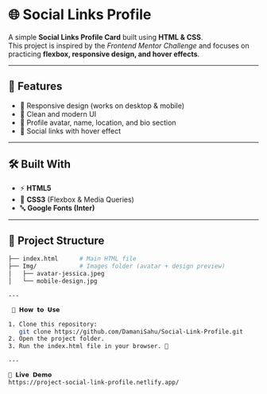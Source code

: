 # 🌐 Social Links Profile

A simple **Social Links Profile Card** built using **HTML & CSS**.  
This project is inspired by the *Frontend Mentor Challenge* and focuses on practicing **flexbox, responsive design, and hover effects**.

---

## 🚀 Features
- 📱 Responsive design (works on desktop & mobile)  
- 🎨 Clean and modern UI  
- 👤 Profile avatar, name, location, and bio section  
- 🔗 Social links with hover effect  

---

## 🛠️ Built With
- ⚡ **HTML5**  
- 🎨 **CSS3** (Flexbox & Media Queries)  
- 🔤 **Google Fonts (Inter)**  

---

## 📂 Project Structure
```bash
├── index.html      # Main HTML file
├── Img/            # Images folder (avatar + design preview)
│   ├── avatar-jessica.jpeg
│   └── mobile-design.jpg

---

 🎯 𝗛𝗼𝘄 𝘁𝗼 𝗨𝘀𝗲

1. Clone this repository:
   git clone https://github.com/DamaniSahu/Social-Link-Profile.git
2. Open the project folder.
3. Run the index.html file in your browser. 🚀

---

🌟 𝗟𝗶𝘃𝗲 𝗗𝗲𝗺𝗼
https://project-social-link-profile.netlify.app/


